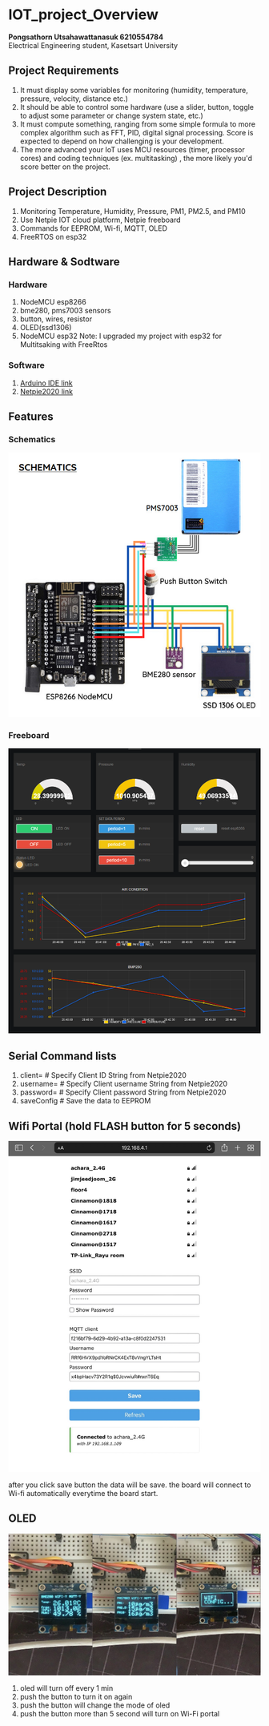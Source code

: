 # IOT_project_Overview
<b>Pongsathorn Utsahawattanasuk 6210554784</b>
<br>Electrical Engineering student, Kasetsart University

## Project Requirements
1. It must display some variables for monitoring (humidity, temperature, pressure, velocity, distance etc.)
2. It should be able to control some hardware (use a slider, button, toggle to adjust some parameter or change system state, etc.)
3. It must compute something, ranging from some simple formula  to more complex algorithm such as FFT, PID, digital signal processing. Score is expected to depend on how challenging is your development.
4. The more advanced your IoT uses MCU resources (timer, processor cores) and coding techniques (ex. multitasking) , the more likely you'd score better on the project.

## Project Description
1. Monitoring Temperature, Humidity, Pressure, PM1, PM2.5, and PM10
2. Use Netpie IOT cloud platform, Netpie freeboard
3. Commands for EEPROM, Wi-fi, MQTT, OLED
4. FreeRTOS on esp32

## Hardware & Sodtware
### Hardware
1. NodeMCU esp8266
2. bme280, pms7003 sensors
3. button, wires, resistor
4. OLED(ssd1306)
5. NodeMCU esp32 Note: I upgraded my project with esp32 for Multitsaking with FreeRtos 

### Software
1. [Arduino IDE link](https://www.arduino.cc/en/software)
2. [Netpie2020 link](https://netpie.io/)

## Features

### Schematics
![My Image](pics/schematic.jpg)

### Freeboard
![My Image](pics/freeboard_example.png)

## Serial Command lists
1. client=       # Specify Client ID String from Netpie2020        
2. username=     # Specify Client username String from Netpie2020  
3. password=     # Specify Client password String from Netpie2020  
4. saveConfig          # Save the data to EEPROM                         

## Wifi Portal (hold FLASH button for 5 seconds)
![My Image](pics/wifi_portal.jpg)
<p/> after you click save button the data will be save. the board will connect to Wi-fi automatically everytime the board start.

## OLED
![My Image](pics/oled_mode.jpg)

1. oled will turn off every 1 min
2. push the button to turn it on again
3. push the button will change the mode of oled
4. push the button more than 5 second will turn on Wi-Fi portal
